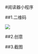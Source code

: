 #阅读器小程序

##1.二维码

![](https://raw.githubusercontent.com/Emiya-Kiritsugu/web-wechat-2017/master/1514080901202/123/oLxEI0aJ32X0xVR7Mdu1e1yMxdHg.jpg)

##2.创意

##3.截图

